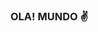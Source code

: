 ### OLA! MUNDO ✌️

<!--
**alefcarmo/alefcarmo** is a ✨ _special_ ✨ repository because its `README.md` (this file) ap
### ME AVENTURANDO NO MUNDO DAS LINGUAGENS DE PROGRAMAÇÃO 
![image](https://github.com/alefcarmo/alefcarmo/assets/144830552/190f7a50-6b81-4f0e-8f8e-8bf13a3ff49c)
